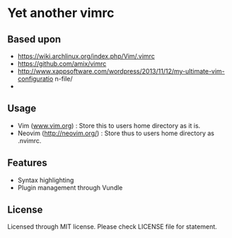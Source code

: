# Yet another vimrc

## Based upon
 * https://wiki.archlinux.org/index.php/Vim/.vimrc
 * https://github.com/amix/vimrc
 * http://www.xappsoftware.com/wordpress/2013/11/12/my-ultimate-vim-configuratio
n-file/
 * 

## Usage
 * Vim (www.vim.org)           : Store this to users home directory as it is.
 * Neovim (http://neovim.org/) : Store thus to users home directory as .nvimrc.

## Features
 * Syntax highlighting
 * Plugin management through Vundle

## License
Licensed through MIT license. Please check LICENSE file for statement.



